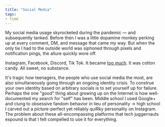 ```yaml
---
title: "Social Media"
tags:
- time
---
```


My social media usage skyrocketed during the pandemic — and subsequently tanked. Before then I was a little dopamine monkey perking up at every comment, DM, and message that came my way. But when the only tie I had to the outside world was siphoned through pixels and notification pings, the allure quickly wore off. 

Instagram, Facebook, Discord, Tik Tok. It became [too much](everything.md). It was cotton candy. All sweet, no substance. 

It's tragic how teenagers, the people who use social media the most, are also simultaneously going through an ongoing identity crisis. To construe your own identity based on arbitrary socials is to set yourself up for failure. Perhaps the one "good" thing about growing up on the Internet is how well-documented my search for "self" has been. Middle school I used Google+ and clung to obsessive fandom behavior in lieu of personality -> high school I carved out a picture-perfect yet reliably quiRky personality on Instagram. The problem about these all-encompassing platforms that tech juggernauts expound is that I felt compelled to use it for everything. 